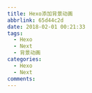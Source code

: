 ```yaml
---
title: Hexo添加背景动画
abbrlink: 65d44c2d
date: 2018-02-01 00:21:33
tags:
  - Hexo
  - Next
  - 背景动画
categories:
  - Hexo
  - Next
comments:
---
```

